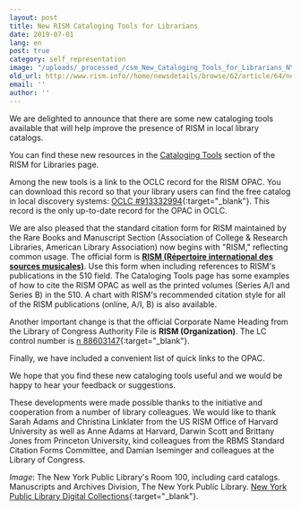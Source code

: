 ```yaml
---
layout: post
title: New RISM Cataloging Tools for Librarians
date: 2019-07-01
lang: en
post: true
category: self_representation
image: "/uploads/_processed_/csm_New_Cataloging_Tools_for_Librarians_NYPL_f4112beb94.jpg"
old_url: http://www.rism.info//home/newsdetails/browse/62/article/64/new-rism-cataloging-tools-for-librarians.html
email: ''
author: ''
---
```



We are delighted to announce that there are some new cataloging tools available that will help improve the presence of RISM in local library catalogs.

You can find these new resources in the [Cataloging Tools](/organization/rism-for-libraries.html#c3947) section of the RISM for Libraries page.

Among the new tools is a link to the OCLC record for the RISM OPAC. You can download this record so that your library users can find the free catalog in local discovery systems: [OCLC #913332994](http://www.worldcat.org/oclc/913332994){:target="_blank"}. This record is the only up-to-date record for the OPAC in OCLC.

We are also pleased that the standard citation form for RISM maintained by the Rare Books and Manuscript Section (Association of College & Research Libraries, American Library Association) now begins with "RISM," reflecting common usage. The official form is [**RISM (Répertoire international des sources musicales)**](https://rbms.info/scf/?scf_entries=rism-repertoire-international-des-sources-musicales). Use this form when including references to RISM's publications in the 510 field. The Cataloging Tools page has some examples of how to cite the RISM OPAC as well as the printed volumes (Series A/I and Series B) in the 510. A chart with RISM's recommended citation style for all of the RISM publications (online, A/I, B) is also available.

Another important change is that the official Corporate Name Heading from the Library of Congress Authority File is **RISM (Organization)**. The LC control number is [n 88603147](https://lccn.loc.gov/n88603147){:target="_blank"}.

Finally, we have included a convenient list of quick links to the OPAC.

We hope that you find these new cataloging tools useful and we would be happy to hear your feedback or suggestions.

These developments were made possible thanks to the initiative and cooperation from a number of library colleagues. We would like to thank Sarah Adams and Christina Linklater from the US RISM Office of Harvard University as well as Anne Adams at Harvard, Darwin Scott and Brittany Jones from Princeton University, kind colleagues from the RBMS Standard Citation Forms Committee, and Damian Iseminger and colleagues at the Library of Congress.

_Image_: The New York Public Library's Room 100, including card catalogs. Manuscripts and Archives Division, The New York Public Library. [New York Public Library Digital Collections](http://digitalcollections.nypl.org/items/510d47dd-eb76-a3d9-e040-e00a18064a99){:target="_blank"}.

<script type="text/javascript">var switchTo5x=true;</script><script type="text/javascript" src="http://w.sharethis.com/button/buttons.js"></script><script type="text/javascript">stLight.options({publisher: "9b601438-1ce1-49d8-bfd7-9cff5df54c17", doNotHash: false, doNotCopy: false, hashAddressBar: false});</script>